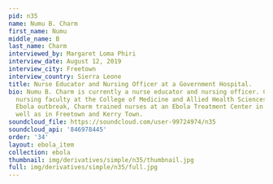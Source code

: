 ```yaml
---
pid: n35
name: Numu B. Charm
first_name: Numu
middle_name: B
last_name: Charm
interviewed_by: Margaret Loma Phiri
interview_date: August 12, 2019
interview_city: Freetown
interview_country: Sierra Leone
title: Nurse Educator and Nursing Officer at a Government Hospital.
bio: Numu B. Charm is currently a nurse educator and nursing officer. Charm also assists
  nursing faculty at the College of Medicine and Allied Health Sciences. During the
  Ebola outbreak, Charm trained nurses at an Ebola Treatment Center in Moyamba as
  well as in Freetown and Kerry Town.
soundcloud_file: https://soundcloud.com/user-99724974/n35
soundcloud_api: '846978445'
order: '34'
layout: ebola_item
collection: ebola
thumbnail: img/derivatives/simple/n35/thumbnail.jpg
full: img/derivatives/simple/n35/full.jpg
---
```


